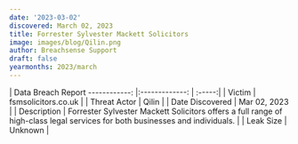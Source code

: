 ```yaml
---
date: '2023-03-02'
discovered: March 02, 2023
title: Forrester Sylvester Mackett Solicitors
image: images/blog/Qilin.png
author: Breachsense Support
draft: false
yearmonths: 2023/march
---
```



| Data Breach Report
------------:     |:-------------:    | :-----:|
| Victim      | fsmsolicitors.co.uk      | 
| Threat Actor      | Qilin      | 
| Date Discovered      | Mar 02, 2023      | 
| Description      | Forrester Sylvester Mackett Solicitors offers a full range of high-class legal services for both businesses and individuals.      | 
| Leak Size      | Unknown      | 

